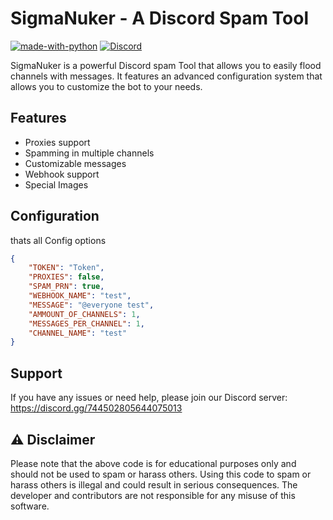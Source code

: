 # SigmaNuker - A Discord Spam Tool

[![made-with-python](https://img.shields.io/badge/Made%20with-Python-1f425f.svg)](https://www.python.org/)
[![Discord](https://img.shields.io/discord/1068944516637270046.svg?label=&logo=discord&logoColor=ffffff&color=7389D8&labelColor=6A7EC2)](https://discord.gg/1068944516637270046)


SigmaNuker is a powerful Discord spam Tool that allows you to easily flood channels with messages. It features an advanced configuration system that allows you to customize the bot to your needs.

## Features

- Proxies support
- Spamming in multiple channels
- Customizable messages
- Webhook support
- Special Images

## Configuration

thats all Config options

```json
{
    "TOKEN": "Token",
    "PROXIES": false,
    "SPAM_PRN": true,
    "WEBHOOK_NAME": "test",
    "MESSAGE": "@everyone test",
    "AMMOUNT_OF_CHANNELS": 1,
    "MESSAGES_PER_CHANNEL": 1,
    "CHANNEL_NAME": "test"
}
```

## Support
If you have any issues or need help, please join our Discord server: https://discord.gg/744502805644075013

## :warning: Disclaimer

Please note that the above code is for educational purposes only and should not be used to spam or harass others. Using this code to spam or harass others is illegal and could result in serious consequences. The developer and contributors are not responsible for any misuse of this software.


